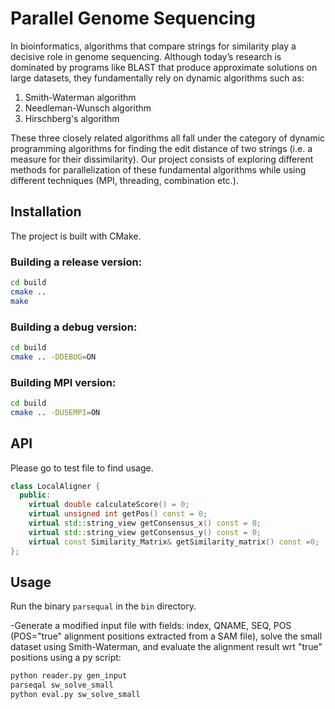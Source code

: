# Parallel Genome Sequencing
In bioinformatics, algorithms that compare strings for similarity play a decisive role in genome sequencing. Although today’s research is dominated by programs like BLAST that produce approximate solutions on large datasets, they fundamentally rely on dynamic algorithms such as:

1. Smith-Waterman algorithm
2. Needleman-Wunsch algorithm
3. Hirschberg's algorithm

These three closely related algorithms all fall under the category of dynamic programming algorithms for finding the edit distance of two strings (i.e. a measure for their dissimilarity). Our project consists of exploring different methods for parallelization of these fundamental algorithms while using different techniques (MPI, threading, combination etc.).


## Installation

The project is built with CMake.

### Building a release version:

```bash
cd build
cmake ..
make
```

### Building a debug version:

```bash
cd build
cmake .. -DDEBUG=ON
```

### Building MPI version:

```bash
cd build
cmake .. -DUSEMPI=ON
```

## API
Please go to test file to find usage.
```C++
class LocalAligner {
  public:
    virtual double calculateScore() = 0;
    virtual unsigned int getPos() const = 0;
    virtual std::string_view getConsensus_x() const = 0;
    virtual std::string_view getConsensus_y() const = 0;
    virtual const Similarity_Matrix& getSimilarity_matrix() const =0;
};
```

## Usage

Run the binary `parsequal` in the `bin` directory.

-Generate a modified input file with fields: index, QNAME, SEQ, POS (POS="true" alignment positions extracted from a SAM file), solve the small dataset using Smith-Waterman, and evaluate the alignment result wrt "true" positions using a py script:

```bash
python reader.py gen_input
parseqal sw_solve_small
python eval.py sw_solve_small
```
